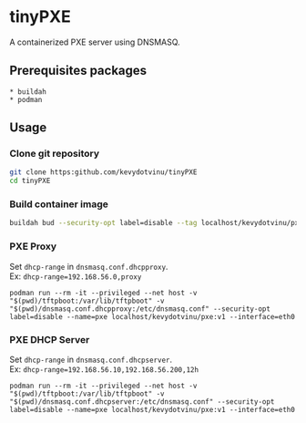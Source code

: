 # tinyPXE
A containerized PXE server using DNSMASQ.

## Prerequisites packages
```
* buildah
* podman
```

## Usage
### Clone git repository
```bash
git clone https:github.com/kevydotvinu/tinyPXE
cd tinyPXE
```

### Build container image
```bash
buildah bud --security-opt label=disable --tag localhost/kevydotvinu/pxe:v1 .
```

### PXE Proxy
Set `dhcp-range` in `dnsmasq.conf.dhcpproxy`.  
Ex: `dhcp-range=192.168.56.0,proxy` 
```
podman run --rm -it --privileged --net host -v "$(pwd)/tftpboot:/var/lib/tftpboot" -v "$(pwd)/dnsmasq.conf.dhcpproxy:/etc/dnsmasq.conf" --security-opt label=disable --name=pxe localhost/kevydotvinu/pxe:v1 --interface=eth0
```

### PXE DHCP Server
Set `dhcp-range` in `dnsmasq.conf.dhcpserver`.  
Ex: `dhcp-range=192.168.56.10,192.168.56.200,12h`
```
podman run --rm -it --privileged --net host -v "$(pwd)/tftpboot:/var/lib/tftpboot" -v "$(pwd)/dnsmasq.conf.dhcpserver:/etc/dnsmasq.conf" --security-opt label=disable --name=pxe localhost/kevydotvinu/pxe:v1 --interface=eth0
```
